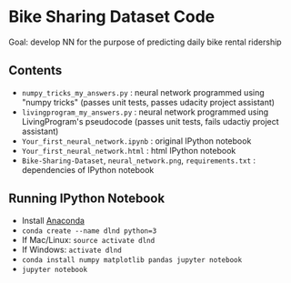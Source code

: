 # Bike Sharing Dataset Code
Goal: develop NN for the purpose of predicting daily bike rental ridership

## Contents
* `numpy_tricks_my_answers.py` : neural network programmed using "numpy tricks" (passes unit tests, passes udacity project assistant)
* `livingprogram_my_answers.py` : neural network programmed using LivingProgram's pseudocode (passes unit tests, fails udactiy project assistant)
* `Your_first_neural_network.ipynb` : original IPython notebook
* `Your_first_neural_network.html` : html IPython notebook
* `Bike-Sharing-Dataset`, `neural_network.png`, `requirements.txt` : dependencies of IPython notebook

## Running IPython Notebook
* Install [Anaconda](https://www.anaconda.com/distribution/)
* `conda create --name dlnd python=3`
* If Mac/Linux: `source activate dlnd`
* If Windows: `activate dlnd`
* `conda install numpy matplotlib pandas jupyter notebook`
* `jupyter notebook`
